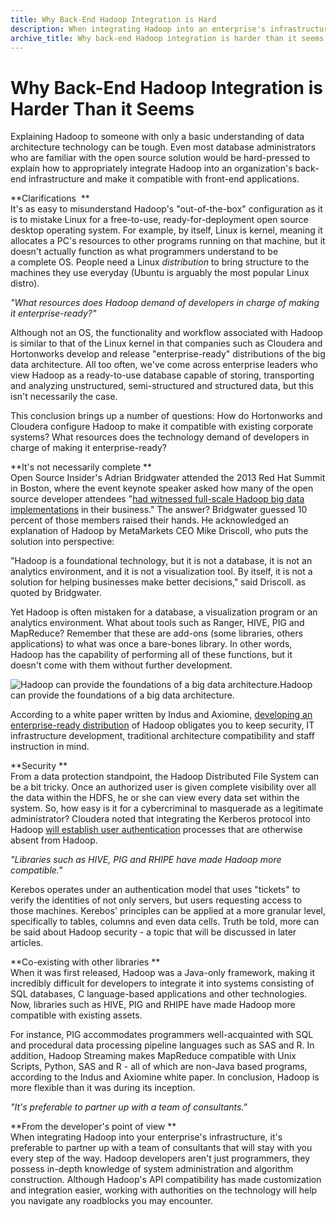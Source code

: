 ```yaml
---
title: Why Back-End Hadoop Integration is Hard
description: When integrating Hadoop into an enterprise's infrastructure, it's preferable to partner up with consultants that stay with you every step of the way.
archive_title: Why back-end Hadoop integration is harder than it seems
---
```


# Why Back-End Hadoop Integration is Harder Than it Seems

Explaining Hadoop to someone with only a basic understanding of data architecture technology can be tough. Even most database administrators who are familiar with the open source solution would be hard-pressed to explain how to appropriately integrate Hadoop into an organization's back-end infrastructure and make it compatible with front-end applications.

**Clarifications  **  
It's as easy to misunderstand Hadoop's "out-of-the-box" configuration as it is to mistake Linux for a free-to-use, ready-for-deployment open source desktop operating system. For example, by itself, Linux is kernel, meaning it allocates a PC's resources to other programs running on that machine, but it doesn't actually function as what programmers understand to be a complete OS. People need a Linux _distribution_ to bring structure to the machines they use everyday (Ubuntu is arguably the most popular Linux distro).

_"_What resources does Hadoop demand of developers in charge of making it enterprise-ready?"__

Although not an OS, the functionality and workflow associated with Hadoop is similar to that of the Linux kernel in that companies such as Cloudera and Hortonworks develop and release "enterprise-ready" distributions of the big data architecture. All too often, we've come across enterprise leaders who view Hadoop as a ready-to-use database capable of storing, transporting and analyzing unstructured, semi-structured and structured data, but this isn't necessarily the case.

This conclusion brings up a number of questions: How do Hortonworks and Cloudera configure Hadoop to make it compatible with existing corporate systems? What resources does the technology demand of developers in charge of making it enterprise-ready?

**It's not necessarily complete **  
Open Source Insider's Adrian Bridgwater attended the 2013 Red Hat Summit in Boston, where the event keynote speaker asked how many of the open source developer attendees "[had witnessed full-scale Hadoop big data implementations](http://www.computerweekly.com/blogs/open-source-insider/2013/10/is-hadoop-hard.html) in their business." The answer? Bridgwater guessed 10 percent of those members raised their hands. He acknowledged an explanation of Hadoop by MetaMarkets CEO Mike Driscoll, who puts the solution into perspective:

"Hadoop is a foundational technology, but it is not a database, it is not an analytics environment, and it is not a visualization tool. By itself, it is not a solution for helping businesses make better decisions," said Driscoll. as quoted by Bridgwater.

Yet Hadoop is often mistaken for a database, a visualization program or an analytics environment. What about tools such as Ranger, HIVE, PIG and MapReduce? Remember that these are add-ons (some libraries, others applications) to what was once a bare-bones library. In other words, Hadoop has the capability of performing all of these functions, but it doesn't come with them without further development.

![Hadoop can provide the foundations of a big data architecture. ](http://pictures.brafton.com/x_0_0_0_14094738_800.jpg)Hadoop can provide the foundations of a big data architecture.

According to a white paper written by Indus and Axiomine, [developing an enterprise-ready distribution](http://www.induscorp.com/sites/indus/files/uploads/adoptinghadoopintheenterprise.pdf) of Hadoop obligates you to keep security, IT infrastructure development, traditional architecture compatibility and staff instruction in mind.

**Security **  
From a data protection standpoint, the Hadoop Distributed File System can be a bit tricky. Once an authorized user is given complete visibility over all the data within the HDFS​, he or she can view every data set within the system. So, how easy is it for a cybercriminal to masquerade as a legitimate administrator? Cloudera noted that integrating the Kerberos protocol into Hadoop [will establish user authentication](http://blog.cloudera.com/blog/2012/03/authorization-and-authentication-in-hadoop/) processes that are otherwise absent from Hadoop. 

_"Libraries such as HIVE, PIG and RHIPE have made Hadoop more compatible."_

Kerebos operates under an authentication model that uses "tickets" to verify the identities of not only servers, but users requesting access to those machines. Kerebos' principles can be applied at a more granular level, specifically to tables, columns and even data cells. Truth be told, more can be said about Hadoop security - a topic that will be discussed in later articles.

**Co-existing with other libraries **  
When it was first released, Hadoop was a Java-only framework, making it incredibly difficult for developers to integrate it into systems consisting of SQL databases, C language-based applications and other technologies. Now, libraries such as HIVE, PIG and RHIPE have made Hadoop more compatible with existing assets.

For instance, PIG accommodates programmers well-acquainted with SQL and procedural data processing pipeline languages such as SAS and R. In addition, Hadoop Streaming makes MapReduce compatible with Unix Scripts, Python, SAS and R - all of which are non-Java based programs, according to the Indus and Axiomine white paper. In conclusion, Hadoop is more flexible than it was during its inception.

_"It's preferable to partner up with a team of consultants."_

**From the developer's point of view **  
When integrating Hadoop into your enterprise's infrastructure, it's preferable to partner up with a team of consultants that will stay with you every step of the way. Hadoop developers aren't just programmers, they possess in-depth knowledge of system administration and algorithm construction. Although Hadoop's API compatibility has made customization and integration easier, working with authorities on the technology will help you navigate any roadblocks you may encounter.
